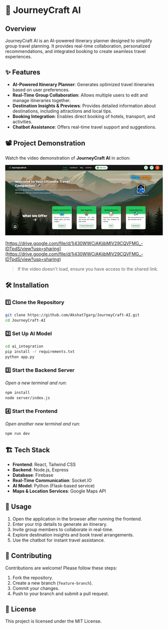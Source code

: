 # 🚀 JourneyCraft AI

## Overview
JourneyCraft AI is an AI-powered itinerary planner designed to simplify group travel planning. It provides real-time collaboration, personalized recommendations, and integrated booking to create seamless travel experiences.

## ✨ Features
- **AI-Powered Itinerary Planner**: Generates optimized travel itineraries based on user preferences.
- **Real-Time Group Collaboration**: Allows multiple users to edit and manage itineraries together.
- **Destination Insights & Previews**: Provides detailed information about destinations, including attractions and local tips.
- **Booking Integration**: Enables direct booking of hotels, transport, and activities.
- **Chatbot Assistance**: Offers real-time travel support and suggestions.

## 📽️ Project Demonstration

Watch the video demonstration of **JourneyCraft AI** in action:  

[![Watch the Video](https://github.com/Akshat7garg/JourneyCraft-AI/blob/main/public/Landing_page.png)](https://drive.google.com/file/d/1j430WWCjAKjjbMlV29CQVFMG_-lDTpdS/view?usp=sharing)

[https://drive.google.com/file/d/1j430WWCjAKjjbMlV29CQVFMG_-lDTpdS/view?usp=sharing](https://drive.google.com/file/d/1j430WWCjAKjjbMlV29CQVFMG_-lDTpdS/view?usp=sharing)

> If the video doesn't load, ensure you have access to the shared link.

## 🛠 Installation

### 1️⃣ Clone the Repository
```sh
git clone https://github.com/Akshat7garg/JourneyCraft-AI.git
cd JourneyCraft-AI
```

### 2️⃣ Set Up AI Model
```sh
cd ai_integration
pip install -r requirements.txt
python app.py
```

### 3️⃣ Start the Backend Server
_Open a new terminal and run:_
```sh
npm install
node server/index.js
```

### 4️⃣ Start the Frontend
_Open another new terminal and run:_
```sh
npm run dev
```

## 🏗 Tech Stack
- **Frontend**: React, Tailwind CSS
- **Backend**: Node.js, Express
- **Database**: Firebase
- **Real-Time Communication**: Socket.IO
- **AI Model**: Python (Flask-based service)
- **Maps & Location Services**: Google Maps API

## 🚀 Usage
1. Open the application in the browser after running the frontend.
2. Enter your trip details to generate an itinerary.
3. Invite group members to collaborate in real-time.
4. Explore destination insights and book travel arrangements.
5. Use the chatbot for instant travel assistance.

## 🤝 Contributing
Contributions are welcome! Please follow these steps:
1. Fork the repository.
2. Create a new branch (`feature-branch`).
3. Commit your changes.
4. Push to your branch and submit a pull request.

## 📜 License
This project is licensed under the MIT License.

